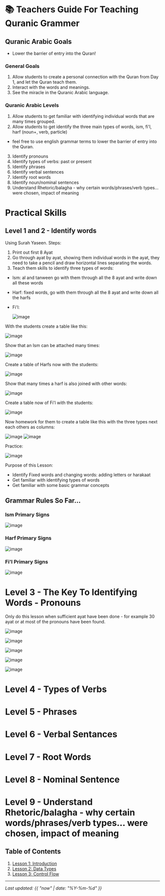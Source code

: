 # 📚 Teachers Guide For Teaching Quranic Grammer

## Quranic Arabic Goals

- Lower the barrier of entry into the Quran!

### General Goals

1. Allow students to create a personal connection with the Quran from Day 1, and let the Quran teach them.
2. Interact with the words and meanings.
3. See the miracle in the Quranic Arabic language.

### Quranic Arabic Levels

1. Allow students to get familiar with identifying individual words that are many times grouped.
2. Allow students to get identify the three main types of words, ism, fi'l, harf (noun+, verb, particle)
- feel free to use english grammar terms to lower the barrier of entry into the Quran.
3. Identify pronouns
4. Identify types of verbs: past or present
5. Identify phrases
6. Identify verbal sentences
7. Identify root words
8. Identify noun/nominal sentences
9. Understand Rhetoric/balagha - why certain words/phrases/verb types… were chosen, impact of meaning


# Practical Skills

## Level 1 and 2 - Identify words

Using Surah Yaseen.
Steps:
1. Print out first 8 Ayat
2. Go through ayat by ayat, showing them individual words in the ayat, they need to take a pencil and draw horizontal lines separating the words.
3. Teach them skills to identify three types of words:
- Ism: al and tanween go with them through all the 8 ayat and write down all these words
- Harf: fixed words, go with them through all the 8 ayat and write down all the harfs
- Fi'l:

  ![image](https://github.com/user-attachments/assets/8bbd36d5-b7fe-4324-a2db-4fed9a7f689f)

With the students create a table like this:

![image](https://github.com/user-attachments/assets/9e889105-b221-462f-b18e-b66010945e9a)

Show that an Ism can be attached many times:

![image](https://github.com/user-attachments/assets/0369d529-1ce1-4390-a865-ec0a491ad299)

Create a table of Harfs now with the students:

![image](https://github.com/user-attachments/assets/f7582c72-a943-4bb6-b25b-e1cb7fa3d1b5)

Show that many times a harf is also joined with other words:

![image](https://github.com/user-attachments/assets/738ee5e8-6880-4700-80a0-da939606d1be)

Create a table now of Fi'l with the students:

![image](https://github.com/user-attachments/assets/31f7b374-07fc-40fa-abfb-688cacdb0554)

Now homework for them to create a table like this with the three types next each others as columns:

![image](https://github.com/user-attachments/assets/2ae5e0ff-e2b5-4401-9f35-fa7daa665722)
![image](https://github.com/user-attachments/assets/700dce38-17a1-434f-9c8e-25277113c659)

Practice:

![image](https://github.com/user-attachments/assets/d673939a-fa19-42e4-a725-ef4499913096)

Purpose of this Lesson:

- Identify Fixed words and changing words: adding letters or harakaat
- Get familiar with identifying types of words
- Get familiar with some basic grammar concepts

## Grammar Rules So Far...

### Ism Primary Signs

![image](https://github.com/user-attachments/assets/076e6c92-10bd-477c-9266-342fba6dfc7a)

### Harf Primary Signs

![image](https://github.com/user-attachments/assets/02547e8b-e3b8-4a06-b78f-382f7fc52ce2)

### Fi'l Primary Signs

![image](https://github.com/user-attachments/assets/a776cc60-c1a9-4fd4-8e1a-3cf2c3d9b9bc)

# Level 3 - The Key To Identifying Words - Pronouns

Only do this lesson when sufficient ayat have been done - for example 30 ayat or at most of the pronouns 
have been found.

![image](https://github.com/user-attachments/assets/dcb7658b-e0e0-4ded-8a88-04593d84f69a)

![image](https://github.com/user-attachments/assets/f241a65e-9547-43e8-8622-eb6a2b89068a)

![image](https://github.com/user-attachments/assets/34fa9e37-e052-4396-8ed1-0ec6ef7fa698)

![image](https://github.com/user-attachments/assets/58242e47-bc73-4860-b0c8-052f216bd7d8)

![image](https://github.com/user-attachments/assets/f9cc0417-d580-4afb-a208-a00e561b1f28)



# Level 4 - Types of Verbs

# Level 5 - Phrases

# Level 6 - Verbal Sentances

# Level 7 - Root Words

# Level 8 - Nominal Sentence

# Level 9 - Understand Rhetoric/balagha - why certain words/phrases/verb types… were chosen, impact of meaning



## Table of Contents

1. [Lesson 1: Introduction](https://bbdev18.github.io/practical_arabic_grammer/lesson1)
2. [Lesson 2: Data Types](https://bbdev18.github.io/practical_arabic_grammer/lesson2)
3. [Lesson 3: Control Flow](https://bbdev18.github.io/practical_arabic_grammer/lesson3)

---

_Last updated: {{ "now" | date: "%Y-%m-%d" }}_
